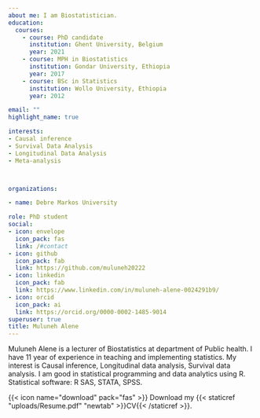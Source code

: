 ```yaml
---
about me: I am Biostatistician.
education:
  courses:
    - course: PhD candidate 
      institution: Ghent University, Belgium
      year: 2021
    - course: MPH in Biostatistics
      institution: Gondar University, Ethiopia
      year: 2017
    - course: BSc in Statistics
      institution: Wollo University, Ethiopia
      year: 2012

email: ""
highlight_name: true

interests:
- Causal inference
- Survival Data Analysis
- Longitudinal Data Analysis
- Meta-analysis



organizations:

- name: Debre Markos University

role: PhD student
social:
- icon: envelope
  icon_pack: fas
  link: /#contact
- icon: github
  icon_pack: fab
  link: https://github.com/muluneh20222
- icon: linkedin
  icon_pack: fab
  link: https://www.linkedin.com/in/muluneh-alene-0024291b9/
- icon: orcid
  icon_pack: ai
  link: https://orcid.org/0000-0002-1485-9014 
superuser: true
title: Muluneh Alene
---
```


Muluneh Alene is a lecturer of Biostatistics at department of Public health. I have 11 year of experience in teaching and implementing statistics. My interest is Causal inference, Longitudinal data analysis, Survival data analysis. I am good in statistical programming and data analytics using R.  Statistical software: R SAS, STATA, SPSS. 

{{< icon name="download" pack="fas" >}} Download my {{< staticref "uploads/Resume.pdf" "newtab" >}}CV{{< /staticref >}}.
